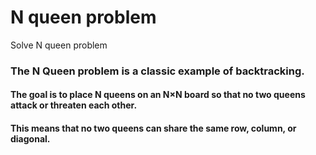 # N queen problem
Solve N queen problem

### The N Queen problem is a classic example of backtracking. 
#### The goal is to place N queens on an N×N board so that no two queens attack or threaten each other.
#### This means that no two queens can share the same row, column, or diagonal.